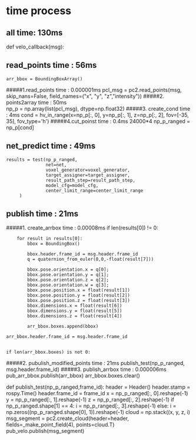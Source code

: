 # time process

## all time: 130ms


def velo_callback(msg):
## read_points time : 56ms
    arr_bbox = BoundingBoxArray()
#####1.read_points time : 0.000001ms
    pcl_msg = pc2.read_points(msg, skip_nans=False, field_names=("x", "y", "z","intensity")) 
#####2. points2array time : 50ms    
    np_p = np.array(list(pcl_msg), dtype=np.float32)
#####3. create_cond time : 4ms
    cond = hv_in_range(x=np_p[:, 0],
                       y=np_p[:, 1],
                       z=np_p[:, 2],
                       fov=[-35, 35],
                       fov_type='h')
#####4.cut_poinst time : 0.4ms  24000*4
    np_p_ranged = np_p[cond]

## net_predict time : 49ms
    results = test(np_p_ranged,
                   net=net,
                   voxel_generator=voxel_generator,
                   target_assigner=target_assigner,
                   result_path_step=result_path_step,
                   model_cfg=model_cfg,
                   center_limit_range=center_limit_range
         )

## publish time : 21ms
#####1. create_arrbox time : 0.00008ms
    if len(results[0]) != 0:

        for result in results[0]:
            bbox = BoundingBox()

            bbox.header.frame_id = msg.header.frame_id
            q = quaternion_from_euler(0,0,-float(result[7]))

            bbox.pose.orientation.x = q[0];
            bbox.pose.orientation.y = q[1];
            bbox.pose.orientation.z = q[2];
            bbox.pose.orientation.w = q[3];
            bbox.pose.position.x = float(result[1])
            bbox.pose.position.y = float(result[2])
            bbox.pose.position.z = float(result[3])
            bbox.dimensions.x = float(result[6])
            bbox.dimensions.y = float(result[5])
            bbox.dimensions.z = float(result[4])
            
            arr_bbox.boxes.append(bbox)

    arr_bbox.header.frame_id = msg.header.frame_id


    if len(arr_bbox.boxes) is not 0: 
#####2. pubulish_modified_points time : 21ms
        publish_test(np_p_ranged, msg.header.frame_id)
#####3. publish_arrbox time : 0.000006ms
        pub_arr_bbox.publish(arr_bbox)
        arr_bbox.boxes.clear()
        

def publish_test(np_p_ranged,frame_id):
    header = Header()
    header.stamp = rospy.Time()
    header.frame_id = frame_id
    x = np_p_ranged[:, 0].reshape(-1)
    y = np_p_ranged[:, 1].reshape(-1)
    z = np_p_ranged[:, 2].reshape(-1)
    if np_p_ranged.shape[1] == 4:
        i = np_p_ranged[:, 3].reshape(-1)
    else:
        i = np.zeros((np_p_ranged.shape[0], 1)).reshape(-1)
    cloud = np.stack((x, y, z, i)
    msg_segment = pc2.create_cloud(header=header,
                                    fields=_make_point_field(4),
                                    points=cloud.T)
    pub_velo.publish(msg_segment) 